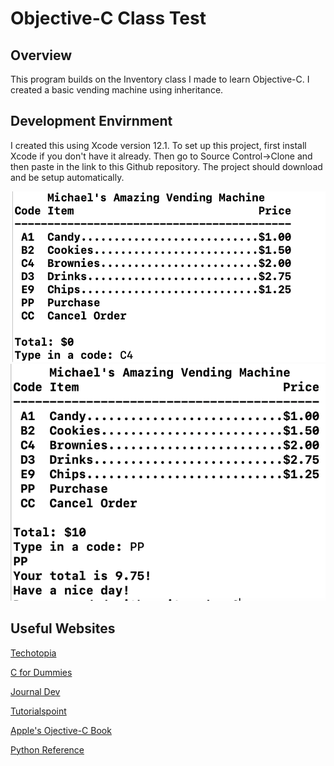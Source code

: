 #  Objective-C Class Test

## Overview
This program builds on the Inventory class I made to learn Objective-C. I created a basic vending machine using inheritance. 

## Development Envirnment
I created this using Xcode version 12.1. To set up this project, first install Xcode if you don't have it already. Then go to Source Control->Clone and then paste in the link to this Github repository. The project should download and be setup automatically. 

![Screenshot showing the beginning of the program.](home.png) 
![Image shows the purchase screen.](purchase.png) 

## Useful Websites
[Techotopia](https://www.techotopia.com/index.php/Objective-C_Inheritance)

[C for Dummies](https://www.dummies.com/programming/c/how-to-generate-random-numbers-in-c-programming/)

[Journal Dev](https://www.journaldev.com/10182/nsarray-nsmutablearray-objective-c-array)

[Tutorialspoint](https://www.tutorialspoint.com/objective_c/index.htm)

[Apple's Ojective-C Book](https://developer.apple.com/library/archive/documentation/Cocoa/Conceptual/ProgrammingWithObjectiveC/Introduction/Introduction.html)

[Python Reference](https://docs.python.org/3/tutorial/index.html)
